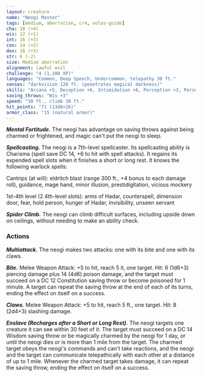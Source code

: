 ```yaml
---
layout: creature
name: "Neogi Master"
tags: [medium, aberration, cr4, volos-guide]
cha: 18 (+4)
wis: 12 (+1)
int: 16 (+3)
con: 14 (+2)
dex: 16 (+3)
str: 6 (-2)
size: Medium aberration
alignment: lawful evil
challenge: "4 (1,100 XP)"
languages: "Common, Deep Speech, Undercommon, telepathy 30 ft."
senses: "darkvision 120 ft. (penetrates magical darkness)"
skills: "Arcana +5, Deception +6, Intimidation +6, Perception +3, Persuasion +6"
saving_throws: "Wis +3"
speed: "30 ft., climb 30 ft."
hit_points: "71 (13d6+26)"
armor_class: "15 (natural armor)"
---
```


***Mental Fortitude.*** The neogi has advantage on saving throws against being charmed or frightened, and magic can't put the neogi to sleep.

***Spellcasting.*** The neogi is a 7th-level spellcaster. Its spellcasting ability is Charisma (spell save DC 14, +6 to hit with spell attacks). It regains its expended spell slots when it finishes a short or long rest. It knows the following warlock spells:

Cantrips (at will): eldritch blast (range 300 ft., +4 bonus to each damage roll), guidance, mage hand, minor illusion, prestidigitation, vicious mockery

1st-4th level (2 4th-level slots): arms of Hadar, counterspell, dimension door, fear, hold person, hunger of Hadar, invisibility, unseen servant

***Spider Climb.*** The neogi can climb difficult surfaces, including upside down on ceilings, without needing to make an ability check.

### Actions

***Multiattack.*** The neogi makes two attacks: one with its bite and one with its claws.

***Bite.*** Melee Weapon Attack: +5 to hit, reach 5 it, one target. Hit: 6 (1d6+3) piercing damage plus 14 (4d6) poison damage, and the target must succeed on a DC 12 Constitution saving throw or become poisoned for 1 minute. A target can repeat the saving throw at the end of each of its turns, ending the effect on itself on a success.

***Claws.*** Melee Weapon Attack: +5 to hit, reach 5 ft., one target. Hit: 8 (2d4+3) slashing damage.

***Enslave (Recharges after a Short or Long Rest).*** The neogi targets one creature it can see within 30 feet of it. The target must succeed on a DC 14 Wisdom saving throw or be magically  charmed by the neogi for 1 day, or until the neogi dies or is more than 1 mile from the target. The charmed target obeys the neogi's commands and can't take reactions, and the neogi and the target can communicate telepathically with each other at a distance of up to 1 mile. Whenever the charmed target takes damage, it can repeat the saving throw, ending the effect on itself on a success.